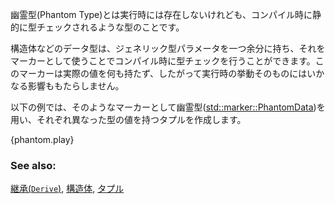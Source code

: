 <!-- A phantom type parameter is one that doesn't show up at runtime,
but is checked statically (and only) at compile time. -->
幽霊型(Phantom Type)とは実行時には存在しないけれども、コンパイル時に静的に型チェックされるような型のことです。

<!-- Data types can use extra generic type parameters to act as markers
or to perform compile-time type checking. These extra parameters
hold no storage values, and have no run-time behavior. -->
構造体などのデータ型は、ジェネリック型パラメータを一つ余分に持ち、それをマーカーとして使うことでコンパイル時に型チェックを行うことができます。このマーカーは実際の値を何も持たず、したがって実行時の挙動そのものにはいかなる影響ももたらしません。

<!-- In the following example, we combine [std::marker::PhantomData]
with the phantom type parameter concept to create tuples containing
different data types. -->
以下の例では、そのようなマーカーとして幽霊型([std::marker::PhantomData])を用い、それぞれ異なった型の値を持つタプルを作成します。

{phantom.play}

### See also:

[継承(`Derive`)][Derive], [構造体][struct], [タプル][TupleStructs]

[Derive]: ../trait/derive.html
[struct]: ../custom_types/structs.html
[TupleStructs]: ../custom_types/structs.html
[std::marker::PhantomData]: https://doc.rust-lang.org/std/marker/struct.PhantomData.html
